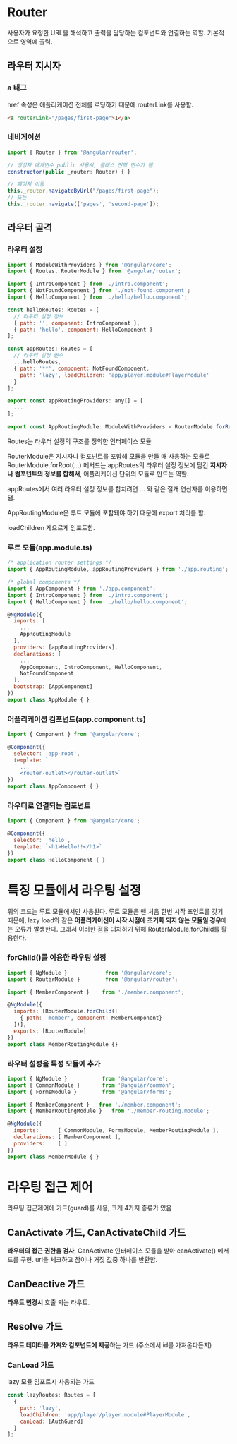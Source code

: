 # Router
사용자가 요청한 URL을 해석하고 출력을 담당하는 컴포넌트와 연결하는 역할.
기본적으로 <router-outlet></router-outlet> 영역에 출력.


## 라우터 지시자
### a 태그
href 속성은 애플리케이션 전체를 로딩하기 때문에 routerLink를 사용함.
```html
<a routerLink="/pages/first-page">1</a>
```
### 네비게이션
```js
import { Router } from '@angular/router';

// 생성자 매개변수 public 사용시, 클래스 전역 변수가 됌.
constructor(public _router: Router) { } 

// 페이지 이동
this._router.navigateByUrl("/pages/first-page");
// 또는
this._router.navigate(['pages', 'second-page']);
```

## 라우터 골격
### 라우터 설정
```js
import { ModuleWithProviders } from '@angular/core';
import { Routes, RouterModule } from '@angular/router';

import { IntroComponent } from './intro.component';
import { NotFoundComponent } from './not-found.component';
import { HelloComponent } from './hello/hello.component';

const helloRoutes: Routes = [
  // 라우터 설정 정보
  { path: '', component: IntroComponent },
  { path: 'hello', component: HelloComponent }
];

const appRoutes: Routes = [
  // 라우터 설정 변수
  ...helloRoutes,
  { path: '**', component: NotFoundComponent,
    path: 'lazy', loadChildren: 'app/player.module#PlayerModule'
  }
];

export const appRoutingProviders: any[] = [
  ...
];

export const AppRoutingModule: ModuleWithProviders = RouterModule.forRoot(appRoutes);
```


Routes는 라우터 설정의 구조를 정의한 인터페이스 모듈

RouterModule은 지시자나 컴포넌트를 포함해 모듈을 만들 때 사용하는 모듈로 RouterModule.forRoot(...) 메서드는 appRoutes의 라우터 설정 정보에 담긴 **지시자나 컴포넌트의 정보를 합해서**, 어플리케이션 단위의 모듈로 만드는 역할.

appRoutes에서 여러 라우터 설정 정보를 합치려면 ... 와 같은 절개 연산자를 이용하면 됌.

AppRoutingModule은 루트 모듈에 포함돼야 하기 때문에 export 처리를 함.

loadChildren 게으르게 임포트함.

### 루트 모듈(app.module.ts)
```js
/* application router settings */
import { AppRoutingModule, appRoutingProviders } from './app.routing';

/* global components */
import { AppComponent } from './app.component';
import { IntroComponent } from './intro.component';
import { HelloComponent } from './hello/hello.component';

@NgModule({
  imports: [
    ...
    AppRoutingModule
  ],
  providers: [appRoutingProviders],
  declarations: [
    ...
    AppComponent, IntroComponent, HelloComponent,
    NotFoundComponent
  ],
  bootstrap: [AppComponent]
})
export class AppModule { }
```

### 어플리케이션 컴포넌트(app.component.ts)
```js
import { Component } from '@angular/core';

@Component({
  selector: 'app-root',
  template: `
    ...
    <router-outlet></router-outlet>`
})
export class AppComponent { }
```

### 라우터로 연결되는 컴포넌트
```js
import { Component } from '@angular/core';

@Component({
  selector: 'hello',
  template: `<h1>Hello!!</h1>`
})
export class HelloComponent { }
```



# 특징 모듈에서 라우팅 설정
위의 코드는 루트 모듈에서만 사용된다. 루트 모듈은 맨 처음 한번 시작 포인트를 갖기 때문에, lazy load와 같은 **어플리케이션이 시작 시점에 초기화 되지 않는 모듈일 경우**에는 오류가 발생한다. 그래서 이러한 점을 대처하기 위해 RouterModule.forChild를 활용한다.

### forChild()를 이용한 라우팅 설정
```js
import { NgModule }            from '@angular/core';
import { RouterModule }        from '@angular/router';

import { MemberComponent }    from './member.component';

@NgModule({
  imports: [RouterModule.forChild([
    { path: 'member', component: MemberComponent}
  ])],
  exports: [RouterModule]
})
export class MemberRoutingModule {}
```


### 라우터 설정을 특정 모듈에 추가
```js
import { NgModule }           from '@angular/core';
import { CommonModule }       from '@angular/common';
import { FormsModule }        from '@angular/forms';

import { MemberComponent }   from './member.component';
import { MemberRoutingModule }   from './member-routing.module';

@NgModule({
  imports:      [ CommonModule, FormsModule, MemberRoutingModule ],
  declarations: [ MemberComponent ],
  providers:    [ ]
})
export class MemberModule { }
```

# 라우팅 접근 제어
라우팅 접근제어에 가드(guard)를 사용, 크게 4가지 종류가 있음

## CanActivate 가드, CanActivateChild 가드
**라우터의 접근 권한을 검사**, CanActivate 인터페이스 모듈을 받아 canActivate() 메서드를 구현. url을 체크하고 참이나 거짓 값중 하나를 반환함.

## CanDeactive 가드
**라우트 변경시** 호출 되는 라우트.

## Resolve 가드
**라우트 데이터를 가져와 컴포넌트에 제공**하는 가드.(주소에서 id를 가져온다든지)

### CanLoad 가드
lazy 모듈 임포트시 사용되는 가드
```js
const lazyRoutes: Routes = [
  {
    path: 'lazy',
    loadChildren: 'app/player/player.module#PlayerModule',
    canLoad: [AuthGuard]
  }
];
```
